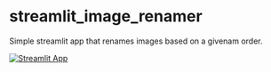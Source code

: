 # streamlit_image_renamer

Simple streamlit app that renames images based on a givenam order.

[![Streamlit App](https://static.streamlit.io/badges/streamlit_badge_black_white.svg)](https://appimagerenamer-hvmnr3gfegmenfvgodycay.streamlit.app/)